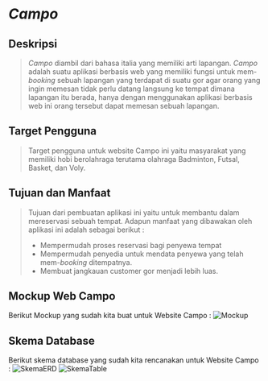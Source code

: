 # *Campo*

## Deskripsi

>*Campo* diambil dari bahasa italia yang memiliki arti lapangan. *Campo* adalah suatu aplikasi berbasis web yang memiliki fungsi untuk mem-*booking* sebuah lapangan yang terdapat di suatu gor agar orang yang ingin memesan tidak perlu datang langsung ke tempat dimana lapangan itu berada, hanya dengan menggunakan aplikasi berbasis web ini orang tersebut dapat memesan sebuah lapangan.

## Target Pengguna
>Target pengguna untuk website Campo ini yaitu masyarakat yang memiliki hobi berolahraga terutama olahraga Badminton, Futsal, Basket, dan Voly.
## Tujuan dan Manfaat

>Tujuan dari pembuatan aplikasi ini yaitu untuk membantu dalam mereservasi sebuah tempat. Adapun manfaat yang dibawakan oleh aplikasi ini adalah sebagai berikut :
>- Mempermudah proses reservasi bagi penyewa tempat
>- Mempermudah penyedia untuk mendata penyewa yang telah mem-*booking* ditempatnya.
>- Membuat jangkauan customer gor menjadi lebih luas.

## Mockup Web Campo
Berikut Mockup yang sudah kita buat untuk Website Campo :
![Mockup](assets/image/messageImage_1600178944530.jpg)

## Skema Database
Berikut skema database yang sudah kita rencanakan untuk Website Campo :
![SkemaERD](assets/image/Capture.jpg)
![SkemaTable](assets/image/Capture2.jpg)